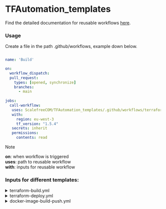 # TFAutomation_templates

Find the detailed documentation for reusable workflows [here](https://wiki.scalefree.net/it/devops/reusable-workflows).

### Usage

Create a file in the path .github/workflows, example down below.

```yaml

name: 'Build'

on:
  workflow_dispatch:
  pull_request:
    types: [opened, synchronize]
    branches:
      - main
      
jobs:
  call-workflow:
   uses: ScalefreeCOM/TFAutomation_templates/.github/workflows/terraform-build.yml@main
   with:
     region: eu-west-3
     tf_version: "1.5.4"
   secrets: inherit
   permissions:
     contents: read

```

> [!NOTE]
> **on**: when workflow is triggered </br>
> **uses**: path to reusable workflow </br>
> **with**: inputs for reusable workflow


### Inputs for different templates:

<details>
  <summary>terraform-build.yml</summary>
  
  | input name | default       | required | 
  |------------|---------------|----------|
  | runs-on    | ubuntu-latest | no       |  
  | region     | eu-west-1     | no       |  
  | tf_version   | -             | yes      |  
  | working_directory  | -        | yes       |

  | secrets | requires |
  |---------|----------|
  | TFAUTOMATION_AWS_ACCESS_KEY	| yes |
  | TFAUTOMATION_AWS_SECRET_ACCESS_KEY | yes |
  
</details>

<details>
  <summary>terraform-deploy.yml</summary>

  | input name | default       | required | 
  |------------|---------------|----------|
  | runs-on    | ubuntu-latest | no       |  
  | region     | eu-west-1     | no       |  
  | tf_version   | -             | yes      |  
  | working_directory  | -        | yes       |
  | approvers     | -     | yes       | 
  | minimum-approvals     | 2     | no       | 
  | issue-title     | Deploying     | no       | 
  | issue-body     | Please approve or deny the deployment     | no       |  
  
  | secrets | requires |
  |---------|----------|
  | TFAUTOMATION_AWS_ACCESS_KEY	| yes |
  | TFAUTOMATION_AWS_SECRET_ACCESS_KEY | yes |
  
</details>

<details>
  <summary>docker-image-build-push.yml</summary>

  | input name | default       | required | 
  |------------|---------------|----------|
  | runs-on    | ubuntu-latest | no       |  
  | region     | eu-west-1     | no       |  
  | ecr-repo   | -             | yes      |  
  | image-tag  | latest        | no       |
  
  | secrets | requires |
  |---------|----------|
  | TFAUTOMATION_AWS_ACCESS_KEY	| yes |
  | TFAUTOMATION_AWS_SECRET_ACCESS_KEY | yes |
  
</details>
